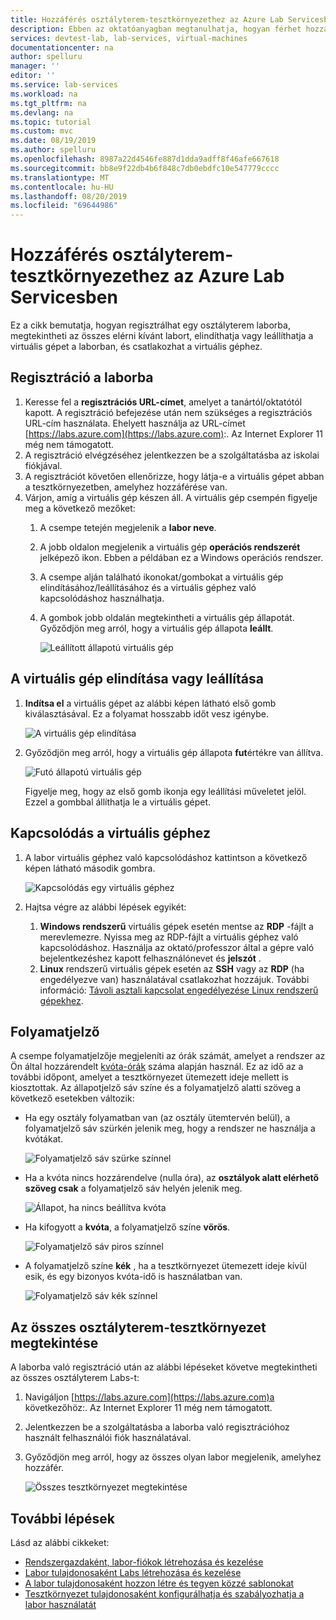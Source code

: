 ```yaml
---
title: Hozzáférés osztályterem-tesztkörnyezethez az Azure Lab Servicesben | Microsoft Docs
description: Ebben az oktatóanyagban megtanulhatja, hogyan férhet hozzá egy tanár által létrehozott osztályterem-tesztkörnyezetben lévő virtuális gépekhez.
services: devtest-lab, lab-services, virtual-machines
documentationcenter: na
author: spelluru
manager: ''
editor: ''
ms.service: lab-services
ms.workload: na
ms.tgt_pltfrm: na
ms.devlang: na
ms.topic: tutorial
ms.custom: mvc
ms.date: 08/19/2019
ms.author: spelluru
ms.openlocfilehash: 8987a22d4546fe887d1dda9adff8f46afe667618
ms.sourcegitcommit: bb8e9f22db4b6f848c7db0ebdfc10e547779cccc
ms.translationtype: MT
ms.contentlocale: hu-HU
ms.lasthandoff: 08/20/2019
ms.locfileid: "69644986"
---
```

# <a name="how-to-access-a-classroom-lab-in-azure-lab-services"></a>Hozzáférés osztályterem-tesztkörnyezethez az Azure Lab Servicesben
Ez a cikk bemutatja, hogyan regisztrálhat egy osztályterem laborba, megtekintheti az összes elérni kívánt labort, elindíthatja vagy leállíthatja a virtuális gépet a laborban, és csatlakozhat a virtuális géphez. 

## <a name="register-to-the-lab"></a>Regisztráció a laborba

1. Keresse fel a **regisztrációs URL-címet**, amelyet a tanártól/oktatótól kapott. A regisztráció befejezése után nem szükséges a regisztrációs URL-cím használata. Ehelyett használja az URL-címet [https://labs.azure.com](https://labs.azure.com):. Az Internet Explorer 11 még nem támogatott. 
1. A regisztráció elvégzéséhez jelentkezzen be a szolgáltatásba az iskolai fiókjával. 
2. A regisztrációt követően ellenőrizze, hogy látja-e a virtuális gépet abban a tesztkörnyezetben, amelyhez hozzáférése van. 
3. Várjon, amíg a virtuális gép készen áll. A virtuális gép csempén figyelje meg a következő mezőket:
    1. A csempe tetején megjelenik a **labor neve**.
    1. A jobb oldalon megjelenik a virtuális gép **operációs rendszerét** jelképező ikon. Ebben a példában ez a Windows operációs rendszer. 
    1. A csempe alján található ikonokat/gombokat a virtuális gép elindításához/leállításához és a virtuális géphez való kapcsolódáshoz használhatja. 
    1. A gombok jobb oldalán megtekintheti a virtuális gép állapotát. Győződjön meg arról, hogy a virtuális gép állapota **leállt**.

        ![Leállított állapotú virtuális gép](../media/tutorial-connect-vm-in-classroom-lab/vm-in-stopped-state.png)

## <a name="start-or-stop-the-vm"></a>A virtuális gép elindítása vagy leállítása
1. **Indítsa el** a virtuális gépet az alábbi képen látható első gomb kiválasztásával. Ez a folyamat hosszabb időt vesz igénybe.  

    ![A virtuális gép elindítása](../media/tutorial-connect-vm-in-classroom-lab/start-vm.png)
4. Győződjön meg arról, hogy a virtuális gép állapota **fut**értékre van állítva. 

    ![Futó állapotú virtuális gép](../media/tutorial-connect-vm-in-classroom-lab/vm-running.png)

    Figyelje meg, hogy az első gomb ikonja egy leállítási műveletet jelöl. Ezzel a gombbal állíthatja le a virtuális gépet. 

## <a name="connect-to-the-vm"></a>Kapcsolódás a virtuális géphez

1. A labor virtuális géphez való kapcsolódáshoz kattintson a következő képen látható második gombra. 

    ![Kapcsolódás egy virtuális géphez](../media/tutorial-connect-vm-in-classroom-lab/connect-vm.png)
2. Hajtsa végre az alábbi lépések egyikét: 
    1. **Windows rendszerű** virtuális gépek esetén mentse az **RDP** -fájlt a merevlemezre. Nyissa meg az RDP-fájlt a virtuális géphez való kapcsolódáshoz. Használja az oktató/professzor által a gépre való bejelentkezéshez kapott felhasználónevet és **jelszót** . 
    3. **Linux** rendszerű virtuális gépek esetén az **SSH** vagy az **RDP** (ha engedélyezve van) használatával csatlakozhat hozzájuk. További információ: [Távoli asztali kapcsolat engedélyezése Linux rendszerű gépekhez](how-to-enable-remote-desktop-linux.md). 

## <a name="progress-bar"></a>Folyamatjelző 
A csempe folyamatjelzője megjeleníti az órák számát, amelyet a rendszer az Ön által hozzárendelt [kvóta-órák](how-to-configure-student-usage.md#set-quotas-for-users) száma alapján használ. Ez az idő az a további időpont, amelyet a tesztkörnyezet ütemezett ideje mellett is kiosztottak. Az állapotjelző sáv színe és a folyamatjelző alatti szöveg a következő esetekben változik:

- Ha egy osztály folyamatban van (az osztály ütemtervén belül), a folyamatjelző sáv szürkén jelenik meg, hogy a rendszer ne használja a kvótákat. 

    ![Folyamatjelző sáv szürke színnel](../media/tutorial-connect-vm-in-classroom-lab/progress-bar-class-in-progress.png)
- Ha a kvóta nincs hozzárendelve (nulla óra), az **osztályok alatt elérhető szöveg csak** a folyamatjelző sáv helyén jelenik meg. 
    
    ![Állapot, ha nincs beállítva kvóta](../media/tutorial-connect-vm-in-classroom-lab/available-during-class.png)
- Ha kifogyott a **kvóta**, a folyamatjelző színe **vörös**. 

    ![Folyamatjelző sáv piros színnel](../media/tutorial-connect-vm-in-classroom-lab/progress-bar-red-color.png)
- A folyamatjelző színe **kék** , ha a tesztkörnyezet ütemezett ideje kívül esik, és egy bizonyos kvóta-idő is használatban van. 

    ![Folyamatjelző sáv kék színnel](../media/tutorial-connect-vm-in-classroom-lab/progress-bar-blue-color.png)


## <a name="view-all-the-classroom-labs"></a>Az összes osztályterem-tesztkörnyezet megtekintése
A laborba való regisztráció után az alábbi lépéseket követve megtekintheti az összes osztályterem Labs-t: 

1. Navigáljon [https://labs.azure.com](https://labs.azure.com)a következőhöz:. Az Internet Explorer 11 még nem támogatott. 
2. Jelentkezzen be a szolgáltatásba a laborba való regisztrációhoz használt felhasználói fiók használatával. 
3. Győződjön meg arról, hogy az összes olyan labor megjelenik, amelyhez hozzáfér. 

    ![Összes tesztkörnyezet megtekintése](../media/how-to-use-classroom-lab/all-labs.png)


## <a name="next-steps"></a>További lépések
Lásd az alábbi cikkeket:

- [Rendszergazdaként, labor-fiókok létrehozása és kezelése](how-to-manage-lab-accounts.md)
- [Labor tulajdonosaként Labs létrehozása és kezelése](how-to-manage-classroom-labs.md)
- [A labor tulajdonosaként hozzon létre és tegyen közzé sablonokat](how-to-create-manage-template.md)
- [Tesztkörnyezet tulajdonosaként konfigurálhatja és szabályozhatja a labor használatát](how-to-configure-student-usage.md)
 